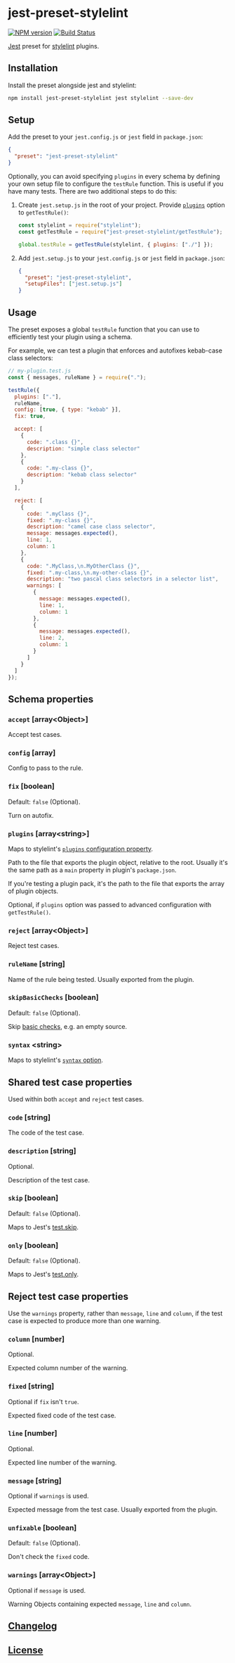 # jest-preset-stylelint

[![NPM version](https://img.shields.io/npm/v/jest-preset-stylelint.svg)](https://www.npmjs.org/package/jest-preset-stylelint) [![Build Status](https://github.com/stylelint/jest-preset-stylelint/workflows/CI/badge.svg)](https://github.com/stylelint/jest-preset-stylelint/actions)

[Jest](https://facebook.github.io/jest/) preset for [stylelint](https://github.com/stylelint) plugins.

## Installation

Install the preset alongside jest and stylelint:

```bash
npm install jest-preset-stylelint jest stylelint --save-dev
```

## Setup

Add the preset to your `jest.config.js` or `jest` field in `package.json`:

```json
{
  "preset": "jest-preset-stylelint"
}
```

Optionally, you can avoid specifying `plugins` in every schema by defining your own setup file to configure the `testRule` function. This is useful if you have many tests. There are two additional steps to do this:

1. Create `jest.setup.js` in the root of your project. Provide [`plugins`](#plugins-arraystring) option to `getTestRule()`:

   ```js
   const stylelint = require("stylelint");
   const getTestRule = require("jest-preset-stylelint/getTestRule");

   global.testRule = getTestRule(stylelint, { plugins: ["./"] });
   ```

2. Add `jest.setup.js` to your `jest.config.js` or `jest` field in `package.json`:

   ```json
   {
     "preset": "jest-preset-stylelint",
     "setupFiles": ["jest.setup.js"]
   }
   ```

## Usage

The preset exposes a global `testRule` function that you can use to efficiently test your plugin using a schema.

For example, we can test a plugin that enforces and autofixes kebab-case class selectors:

```js
// my-plugin.test.js
const { messages, ruleName } = require(".");

testRule({
  plugins: ["."],
  ruleName,
  config: [true, { type: "kebab" }],
  fix: true,

  accept: [
    {
      code: ".class {}",
      description: "simple class selector"
    },
    {
      code: ".my-class {}",
      description: "kebab class selector"
    }
  ],

  reject: [
    {
      code: ".myClass {}",
      fixed: ".my-class {}",
      description: "camel case class selector",
      message: messages.expected(),
      line: 1,
      column: 1
    },
    {
      code: ".MyClass,\n.MyOtherClass {}",
      fixed: ".my-class,\n.my-other-class {}",
      description: "two pascal class selectors in a selector list",
      warnings: [
        {
          message: messages.expected(),
          line: 1,
          column: 1
        },
        {
          message: messages.expected(),
          line: 2,
          column: 1
        }
      ]
    }
  ]
});
```

## Schema properties

### `accept` \[array\<Object\>\]

Accept test cases.

### `config` \[array\]

Config to pass to the rule.

### `fix` \[boolean\]

Default: `false` (Optional).

Turn on autofix.

### `plugins` \[array\<string\>\]

Maps to stylelint's [`plugins` configuration property](https://stylelint.io/user-guide/configure#plugins).

Path to the file that exports the plugin object, relative to the root. Usually it's the same path as a `main` property in plugin's `package.json`.

If you're testing a plugin pack, it's the path to the file that exports the array of plugin objects.

Optional, if `plugins` option was passed to advanced configuration with `getTestRule()`.

### `reject` \[array\<Object\>\]

Reject test cases.

### `ruleName` \[string\]

Name of the rule being tested. Usually exported from the plugin.

### `skipBasicChecks` \[boolean\]

Default: `false` (Optional).

Skip [basic checks](https://github.com/stylelint/stylelint/blob/master/lib/testUtils/basicChecks.js), e.g. an empty source.

### `syntax` \<string\>

Maps to stylelint's [`syntax` option](https://stylelint.io/user-guide/usage/options#syntax).

## Shared test case properties

Used within both `accept` and `reject` test cases.

### `code` \[string\]

The code of the test case.

### `description` \[string\]

Optional.

Description of the test case.

### `skip` \[boolean\]

Default: `false` (Optional).

Maps to Jest's [test.skip](https://jestjs.io/docs/en/api#testskipname-fn).

### `only` \[boolean\]

Default: `false` (Optional).

Maps to Jest's [test.only](https://jestjs.io/docs/en/api#testonlyname-fn-timeout).

## Reject test case properties

Use the `warnings` property, rather than `message`, `line` and `column`, if the test case is expected to produce more than one warning.

### `column` \[number\]

Optional.

Expected column number of the warning.

### `fixed` \[string\]

Optional if `fix` isn't `true`.

Expected fixed code of the test case.

### `line` \[number\]

Optional.

Expected line number of the warning.

### `message` \[string\]

Optional if `warnings` is used.

Expected message from the test case. Usually exported from the plugin.

### `unfixable` \[boolean\]

Default: `false` (Optional).

Don't check the `fixed` code.

### `warnings` \[array\<Object\>\]

Optional if `message` is used.

Warning Objects containing expected `message`, `line` and `column`.

## [Changelog](CHANGELOG.md)

## [License](LICENSE)
